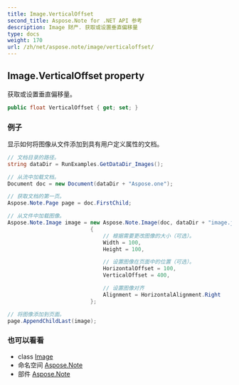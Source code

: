 ```yaml
---
title: Image.VerticalOffset
second_title: Aspose.Note for .NET API 参考
description: Image 财产. 获取或设置垂直偏移量
type: docs
weight: 170
url: /zh/net/aspose.note/image/verticaloffset/
---
```

## Image.VerticalOffset property

获取或设置垂直偏移量。

```csharp
public float VerticalOffset { get; set; }
```

### 例子

显示如何将图像从文件添加到具有用户定义属性的文档。

```csharp
// 文档目录的路径。
string dataDir = RunExamples.GetDataDir_Images();

// 从流中加载文档。
Document doc = new Document(dataDir + "Aspose.one");

// 获取文档的第一页。
Aspose.Note.Page page = doc.FirstChild;

// 从文件中加载图像。
Aspose.Note.Image image = new Aspose.Note.Image(doc, dataDir + "image.jpg")
                          {
                              // 根据需要更改图像的大小（可选）。
                              Width = 100,
                              Height = 100,

                              // 设置图像在页面中的位置（可选）。
                              HorizontalOffset = 100,
                              VerticalOffset = 400,

                              // 设置图像对齐
                              Alignment = HorizontalAlignment.Right
                          };

// 将图像添加到页面。
page.AppendChildLast(image);
```

### 也可以看看

* class [Image](../)
* 命名空间 [Aspose.Note](../../image/)
* 部件 [Aspose.Note](../../../)


